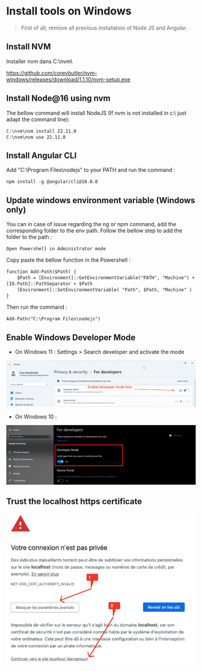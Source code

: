 # Install tools on Windows

> First of all, remove all previous installation of Node JS and Angular.

## Install NVM

Installer nvm dans C:\nvm\

https://github.com/coreybutler/nvm-windows/releases/download/1.1.10/nvm-setup.exe

## Install Node@16 using nvm

The bellow command will install NodeJS (If nvm is not installed in c:\ just adapt the command line): 

```
C:\nvm\nvm install 22.11.0
C:\nvm\nvm use 22.11.0
```

## Install Angular CLI

Add "C:\Program Files\nodejs" to your PATH and run the command :

```
npm install -g @angular/cli@18.0.0
```

## Update windows environment variable (Windows only)

You can in case of issue regarding the ng or npm command, add the corresponding folder to the env path.  Follow the bellow step to add the folder to the path :

```
Open Powershell in Administrator mode
```

Copy paste the bellow function in the Powershell :

```
function Add-Path($Path) {
    $Path = [Environment]::GetEnvironmentVariable("PATH", "Machine") + [IO.Path]::PathSeparator + $Path
    [Environment]::SetEnvironmentVariable( "Path", $Path, "Machine" )
}
```

Then run the command :
 
```
Add-Path("C:\Program Files\nodejs")
```

## Enable Windows Developer Mode

 - On Windows 11 : Settings > Search developer and activate the mode

![Enable dev mode](images/Windows-11-Enable-dev-mode.png)

 - On Windows 10 :

![Enable dev mode](images/Windows-10-Enable-Dev-Mode.PNG)

## Trust the localhost https certificate

![https cert issue for localhost](images/cert-signed-issue.png)
